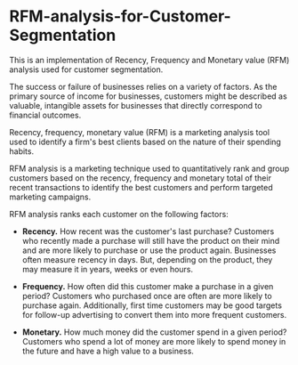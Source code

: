 # RFM-analysis-for-Customer-Segmentation
This is an implementation of Recency, Frequency and Monetary value (RFM) analysis used for customer segmentation.

The success or failure of businesses relies on a variety of factors. As the primary source of income for businesses, customers might be described as valuable, intangible assets for businesses that directly correspond to financial outcomes. 

Recency, frequency, monetary value (RFM) is a marketing analysis tool used to identify a firm's best clients based on the nature of their spending habits.

RFM analysis is a marketing technique used to quantitatively rank and group customers based on the recency, frequency and monetary total of their recent transactions to identify the best customers and perform targeted marketing campaigns. 

RFM analysis ranks each customer on the following factors:

* **Recency.** How recent was the customer's last purchase? Customers who recently made a purchase will still have the product on their mind and are more likely to purchase or use the product again. Businesses often measure recency in days. But, depending on the product, they may measure it in years, weeks or even hours.

* **Frequency.** How often did this customer make a purchase in a given period? Customers who purchased once are often are more likely to purchase again. Additionally, first time customers may be good targets for follow-up advertising to convert them into more frequent customers.

* **Monetary.** How much money did the customer spend in a given period? Customers who spend a lot of money are more likely to spend money in the future and have a high value to a business.


